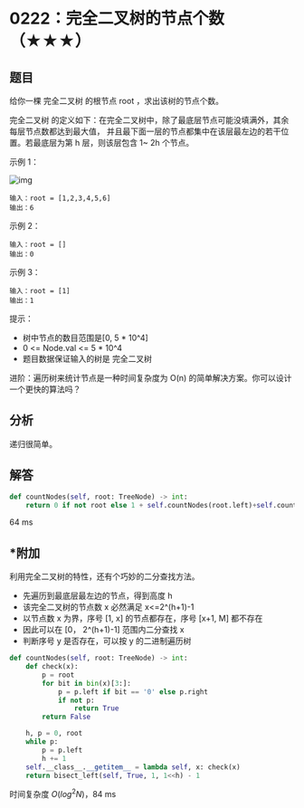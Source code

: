 # 0222：完全二叉树的节点个数（★★★）


## 题目

给你一棵 完全二叉树 的根节点 root ，求出该树的节点个数。

完全二叉树 的定义如下：在完全二叉树中，除了最底层节点可能没填满外，其余每层节点数都达到最大值，
并且最下面一层的节点都集中在该层最左边的若干位置。若最底层为第 h 层，则该层包含 1~ 2h 个节点。

示例 1：

![img](https://assets.leetcode.com/uploads/2021/01/14/complete.jpg)

    输入：root = [1,2,3,4,5,6]
    输出：6

示例 2：

    输入：root = []
    输出：0

示例 3：
    
    输入：root = [1]
    输出：1
 
 
提示：
- 树中节点的数目范围是[0, 5 * 10^4]
- 0 <= Node.val <= 5 * 10^4
- 题目数据保证输入的树是 完全二叉树

进阶：遍历树来统计节点是一种时间复杂度为 O(n) 的简单解决方案。你可以设计一个更快的算法吗？

## 分析

递归很简单。

## 解答

```python
def countNodes(self, root: TreeNode) -> int:
    return 0 if not root else 1 + self.countNodes(root.left)+self.countNodes(root.right)
```
64 ms

## *附加

利用完全二叉树的特性，还有个巧妙的二分查找方法。
- 先遍历到最底层最左边的节点，得到高度 h
- 该完全二叉树的节点数 x 必然满足 x<=2^(h+1)-1
- 以节点数 x 为界，序号 [1, x] 的节点都存在，序号 [x+1, M] 都不存在
- 因此可以在 [0， 2^(h+1)-1] 范围内二分查找 x
- 判断序号 y 是否存在，可以按 y 的二进制遍历树


```python
def countNodes(self, root: TreeNode) -> int:
    def check(x):
        p = root
        for bit in bin(x)[3:]:
            p = p.left if bit == '0' else p.right
            if not p:
                return True
        return False

    h, p = 0, root
    while p:
        p = p.left
        h += 1
    self.__class__.__getitem__ = lambda self, x: check(x)
    return bisect_left(self, True, 1, 1<<h) - 1
```
时间复杂度 $O(log^2 N)$，84 ms
